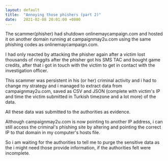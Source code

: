 ```yaml
---
layout: default
title:  "Annoying those phishers (part 2)"
date:   2021-02-08 20:01:00 +0800
---
```


The scammer(phisher) had shutdown onlinemaycampaign.com and hosted it on another domain running at campaignmay2u.com using the same phishing codes as onlinemaycampaign.com.

I had only reacted by attacking the phisher again after a victim lost thousands of ringgits after the phisher got his SMS TAC and bought game credits, after that i got in touch with the victim to get in contact with the investigation officer.

This scammer was persistent in his (or her) criminal activity and i had to change my strategy and i managed to extract data from campaignmay2u.com, saved as CSV and JSON (complete with victim's IP and time the victim submitted in Turkish timezone and a lot more) of the data.

All these data was submitted to the authorities as evidence.

Although campaignmay2u.com is now pointing to another IP address, i can still access the criminal's phishing site by altering and pointing the correct IP to that domain in my computer's hosts file.

So i am waiting for the authorities to tell me to purge the sensitive data as the i might need those provide information, if the authorities felt were incomplete.
